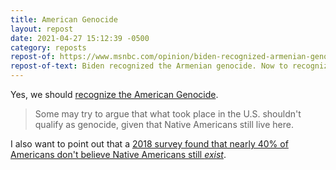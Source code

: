 ```yaml
---
title: American Genocide
layout: repost
date: 2021-04-27 15:12:39 -0500
category: reposts
repost-of: https://www.msnbc.com/opinion/biden-recognized-armenian-genocide-now-recognize-american-genocide-n1265418
repost-of-text: Biden recognized the Armenian genocide. Now to recognize the American genocide.
---
```

Yes, we should [recognize the American Genocide](https://www.msnbc.com/opinion/biden-recognized-armenian-genocide-now-recognize-american-genocide-n1265418).

> Some may try to argue that what took place in the U.S. shouldn't qualify as genocide, given that Native Americans still live here.

I also want to point out that a [2018 survey found that nearly 40% of Americans don't believe Native Americans still *exist*](https://www.greatfallstribune.com/story/news/2018/08/07/survey-people-think-natives-dont-exist-arent-discriminated-against/923250002/).